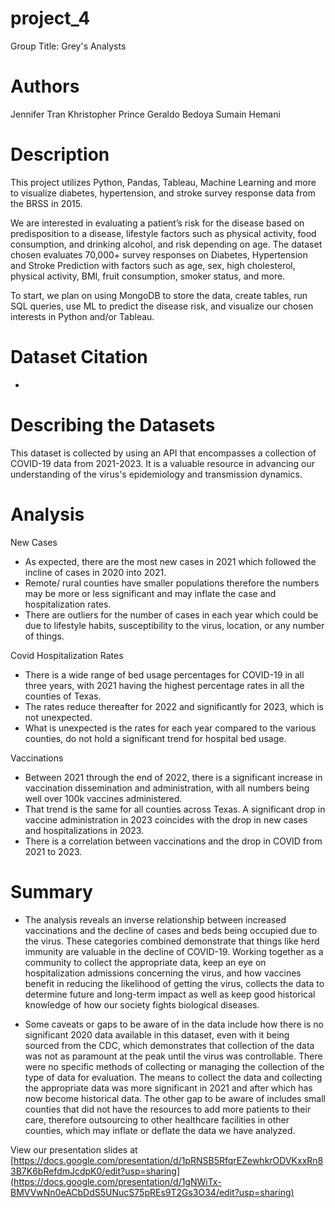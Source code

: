 # project_4
Group Title: Grey's Analysts

# Authors
Jennifer Tran
Khristopher Prince
Geraldo Bedoya
Sumain Hemani


# Description
This project utilizes Python, Pandas, Tableau, Machine Learning and more to visualize diabetes, hypertension, and stroke survey response data from the BRSS in 2015.


We are interested in evaluating a patient’s risk for the disease based on predisposition to a disease, lifestyle factors such as physical activity, food consumption, and drinking alcohol, and risk depending on age. The dataset chosen evaluates 70,000+ survey responses on Diabetes, Hypertension and Stroke Prediction with factors such as age, sex, high cholesterol, physical activity, BMI, fruit consumption, smoker status, and more. 


To start, we plan on using MongoDB to store the data, create tables, run SQL queries, use ML to predict the disease risk, and visualize our chosen interests in Python and/or Tableau. 


# Dataset Citation 
- 

# Describing the Datasets
This dataset is collected by using an API that encompasses a collection of COVID-19 data from 2021-2023. It is a valuable resource in advancing our understanding of the virus's epidemiology and transmission dynamics. 

# Analysis
New Cases 
- As expected, there are the most new cases in 2021 which followed the incline of cases in 2020 into 2021.
- Remote/ rural counties have smaller populations therefore the numbers may be more or less significant and may inflate the case and hospitalization rates.
- There are outliers for the number of cases in each year which could be due to lifestyle habits, susceptibility to the virus, location, or any number of things. 

Covid Hospitalization Rates
- There is a wide range of bed usage percentages for COVID-19 in all three years, with 2021 having the highest percentage rates in all the counties of Texas.
- The rates reduce thereafter for 2022 and significantly for 2023, which is not unexpected.
- What is unexpected is the rates for each year compared to the various counties, do not hold a significant trend for hospital bed usage. 

Vaccinations
- Between 2021 through the end of 2022, there is a significant increase in vaccination dissemination and administration, with all numbers being well over 100k vaccines administered.
- That trend is the same for all counties across Texas. A significant drop in vaccine administration in 2023 coincides with the drop in new cases and hospitalizations in 2023.
- There is a correlation between vaccinations and the drop in COVID from 2021 to 2023. 


# Summary
- The analysis reveals an inverse relationship between increased vaccinations and the decline of cases and beds being occupied due to the virus. These categories combined demonstrate that things like herd immunity are valuable in the decline of COVID-19. Working together as a community to collect the appropriate data, keep an eye on hospitalization admissions concerning the virus, and how vaccines benefit in reducing the likelihood of getting the virus, collects the data to determine future and long-term impact as well as keep good historical knowledge of how our society fights biological diseases. 

- Some caveats or gaps to be aware of in the data include how there is no significant 2020 data available in this dataset, even with it being sourced from the CDC, which demonstrates that collection of the data was not as paramount at the peak until the virus was controllable. There were no specific methods of collecting or managing the collection of the type of data for evaluation. The means to collect the data and collecting the appropriate data was more significant in 2021 and after which has now become historical data. The other gap to be aware of includes small counties that did not have the resources to add more patients to their care, therefore outsourcing to other healthcare facilities in other counties, which may inflate or deflate the data we have analyzed. 


View our presentation slides at [https://docs.google.com/presentation/d/1pRNSB5RfqrEZewhkrODVKxxRn83B7K6bRefdmJcdpK0/edit?usp=sharing](https://docs.google.com/presentation/d/1gNWiTx-BMVVwNn0eACbDdS5UNucS75pREs9T2Gs3O34/edit?usp=sharing)

